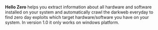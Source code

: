 <b>Hello Zero</b> helps you extract information about all hardware and software installed on your system and automatically crawl the darkweb everyday to find zero day exploits which target hardware/software you have on your system.
In version 1.0 it only works on windows platform.
